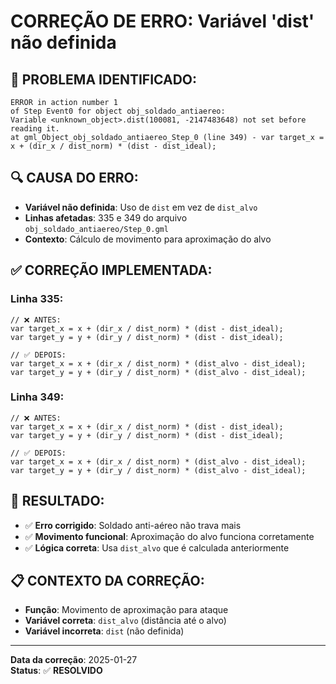 # CORREÇÃO DE ERRO: Variável 'dist' não definida

## 🚨 **PROBLEMA IDENTIFICADO:**
```
ERROR in action number 1
of Step Event0 for object obj_soldado_antiaereo:
Variable <unknown_object>.dist(100081, -2147483648) not set before reading it.
at gml_Object_obj_soldado_antiaereo_Step_0 (line 349) - var target_x = x + (dir_x / dist_norm) * (dist - dist_ideal);
```

## 🔍 **CAUSA DO ERRO:**
- **Variável não definida**: Uso de `dist` em vez de `dist_alvo`
- **Linhas afetadas**: 335 e 349 do arquivo `obj_soldado_antiaereo/Step_0.gml`
- **Contexto**: Cálculo de movimento para aproximação do alvo

## ✅ **CORREÇÃO IMPLEMENTADA:**

### **Linha 335:**
```gml
// ❌ ANTES:
var target_x = x + (dir_x / dist_norm) * (dist - dist_ideal);
var target_y = y + (dir_y / dist_norm) * (dist - dist_ideal);

// ✅ DEPOIS:
var target_x = x + (dir_x / dist_norm) * (dist_alvo - dist_ideal);
var target_y = y + (dir_y / dist_norm) * (dist_alvo - dist_ideal);
```

### **Linha 349:**
```gml
// ❌ ANTES:
var target_x = x + (dir_x / dist_norm) * (dist - dist_ideal);
var target_y = y + (dir_y / dist_norm) * (dist - dist_ideal);

// ✅ DEPOIS:
var target_x = x + (dir_x / dist_norm) * (dist_alvo - dist_ideal);
var target_y = y + (dir_y / dist_norm) * (dist_alvo - dist_ideal);
```

## 🎯 **RESULTADO:**
- ✅ **Erro corrigido**: Soldado anti-aéreo não trava mais
- ✅ **Movimento funcional**: Aproximação do alvo funciona corretamente
- ✅ **Lógica correta**: Usa `dist_alvo` que é calculada anteriormente

## 📋 **CONTEXTO DA CORREÇÃO:**
- **Função**: Movimento de aproximação para ataque
- **Variável correta**: `dist_alvo` (distância até o alvo)
- **Variável incorreta**: `dist` (não definida)

---
**Data da correção**: 2025-01-27  
**Status**: ✅ **RESOLVIDO**
